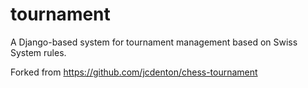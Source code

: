 tournament
==========

A Django-based system for tournament management based on Swiss System rules.

Forked from https://github.com/jcdenton/chess-tournament
